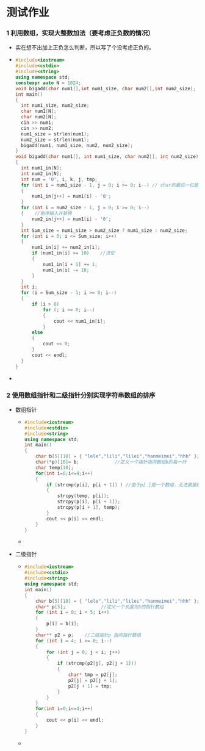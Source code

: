 # 测试作业

### 1 利用数组，实现大整数加法（要考虑正负数的情况）

- 实在想不出加上正负怎么判断，所以写了个没考虑正负的。

- ```c++
  #include<iostream>
  #include<cstdio>
  #include<string>
  using namespace std;
  constexpr auto N = 1024;
  void bigadd(char num1[],int num1_size, char num2[],int num2_size);
  int main()
  {
  	int num1_size, num2_size;
  	char num1[N];
  	char num2[N];
  	cin >> num1;
  	cin >> num2;
  	num1_size = strlen(num1);
  	num2_size = strlen(num1);
  	bigadd(num1, num1_size, num2, num2_size);
  }
  void bigadd(char num1[], int num1_size, char num2[], int num2_size)
  {
  	int num1_in[N];
  	int num2_in[N];
  	int num = '0', i, k, j, tmp;
  	for (int i = num1_size - 1, j = 0; i >= 0; i--) // char的最后一位是\n
  	{
  		num1_in[j++] = num1[i] - '0';
  	}
  	for (int i = num2_size - 1, j = 0; i >= 0; i--)
  	{    //倒序输入并转换
  		num2_in[j++] = num1[i] - '0';
  	}
  	int Sum_size = num1_size > num2_size ? num1_size : num2_size;
  	for (int i = 0; i <= Sum_size; i++) 
  	{
  		num1_in[i] += num2_in[i];
  		if (num1_in[i] >= 10)    //进位
  		{
  			num1_in[i + 1] += 1;
  			num1_in[i] -= 10;
  		}
  	}
  	int i;
  	for (i = Sum_size - 1; i >= 0; i--)
  	{
  		if (i > 0)
  			for (; i >= 0; i--)
  			{
  				cout << num1_in[i];
  			}
  		else
  		{
  			cout << 0;
  		}
  		cout << endl;
  	}
  }
  ```

- 

### 2 使用数组指针和二级指针分别实现字符串数组的排序

- 数组指针

  - ```c++
    #include<iostream>
    #include<cstdio>
    #include<string>
    using namespace std;
    int main() 
    {
    	char b[5][10] = { "lele","lili","lilei","hanmeimei","hhh" };
        char(*p)[10]= b;             //定义一个指针指向数组b的每一行
        char temp[10];
        for(int i=0;i<=4;i++)
        {
            if (strcmp(p[i], p[i + 1]) ) //由于p[ ]是一个数组，无法直接赋值。所以需要用到strcpy
            {
                strcpy(temp, p[i]);
                strcpy(p[i], p[i + 1]);
                strcpy(p[i + 1], temp);
            }
            cout << p[i] << endl;
        }
    }
    ```

  - 

- 二级指针

  - ```c++
    #include<iostream>
    #include<cstdio>
    #include<string>
    using namespace std;
    int main() 
    {
    	char b[5][10] = { "lele","lili","lilei","hanmeimei","hhh" };
    	char* p[5];             //定义一个长度为5的指针数组
    	for (int i = 0; i < 5; i++)
    	{
    		p[i] = b[i];
    	}
        char** p2 = p;    //二级指针p 指向指针数组
    	for (int i = 4; i >= 0; i--)
    	{
    		for (int j = 0; j < i; j++)
    		{
    			if (strcmp(p2[j], p2[j + 1])) 
    			{
    				char* tmp = p2[j];
    				p2[j] = p2[j + 1];
    				p2[j + 1] = tmp;
    			}
    		}
    	}
        for(int i=0;i<=4;i++)
        {
            cout << p[i] << endl;
        }
    }
    ```

  - 

